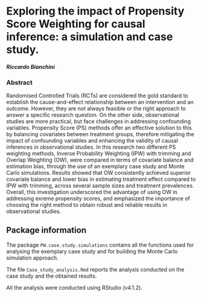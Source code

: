 # Exploring the impact of Propensity Score Weighting for causal inference: a simulation and case study.

#### *Riccardo Bianchini*

### Abstract
Randomised Controlled Trials (RCTs) are considered the gold standard to establish the cause-and-effect relationship between an intervention and an outcome. However, they are not always feasible or the right approach to answer a specific research question. On the other side, observational studies are more practical, but face challenges in addressing confounding variables. Propensity Score (PS) methods offer an effective solution to this by balancing covariates between treatment groups, therefore mitigating the impact of confounding variables and enhancing the validity of causal inferences in observational studies. In this research two different PS weighting methods, Inverse Probability Weighting (IPW) with trimming and Overlap Weighting (OW), were compared in terms of covariate balance and estimation bias, through the use of an exemplary case study and Monte Carlo simulations. Results showed that OW consistently achieved superior covariate balance and lower bias in estimating treatment effect compared to IPW with trimming, across several sample sizes and treatment prevalences. Overall, this investigation underscored the advantage of using OW in addressing exreme propensity scores, and emphasized the importance of choosing the right method to obtain robust and reliable results in observational studies.

## Package information

The package `PW.case.study.simulations` contains all the functions used for analysing the exemplary case study and for building the Monte Carlo simulation approach.

The file `Case_study_analysis.Rmd` reports the analysis conducted on the case study and the obtained results.

All the analysis were conducted using RStudio (v4.1.2).
